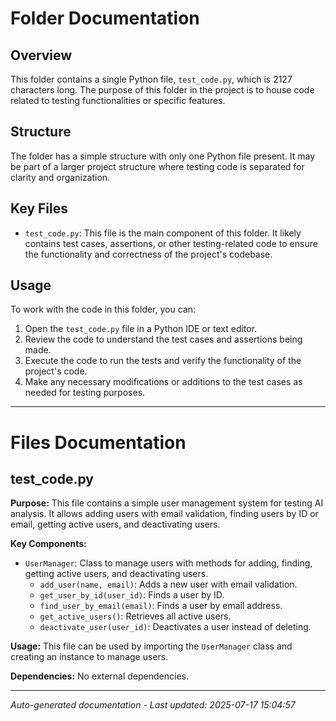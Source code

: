 # Folder Documentation

## Overview
This folder contains a single Python file, `test_code.py`, which is 2127 characters long. The purpose of this folder in the project is to house code related to testing functionalities or specific features.

## Structure
The folder has a simple structure with only one Python file present. It may be part of a larger project structure where testing code is separated for clarity and organization.

## Key Files
- `test_code.py`: This file is the main component of this folder. It likely contains test cases, assertions, or other testing-related code to ensure the functionality and correctness of the project's codebase.

## Usage
To work with the code in this folder, you can:
1. Open the `test_code.py` file in a Python IDE or text editor.
2. Review the code to understand the test cases and assertions being made.
3. Execute the code to run the tests and verify the functionality of the project's code.
4. Make any necessary modifications or additions to the test cases as needed for testing purposes.

---

# Files Documentation

## test_code.py

**Purpose:** This file contains a simple user management system for testing AI analysis. It allows adding users with email validation, finding users by ID or email, getting active users, and deactivating users.

**Key Components:**
- `UserManager`: Class to manage users with methods for adding, finding, getting active users, and deactivating users.
  - `add_user(name, email)`: Adds a new user with email validation.
  - `get_user_by_id(user_id)`: Finds a user by ID.
  - `find_user_by_email(email)`: Finds a user by email address.
  - `get_active_users()`: Retrieves all active users.
  - `deactivate_user(user_id)`: Deactivates a user instead of deleting.

**Usage:** This file can be used by importing the `UserManager` class and creating an instance to manage users.

**Dependencies:** No external dependencies.

---
*Auto-generated documentation - Last updated: 2025-07-17 15:04:57*
